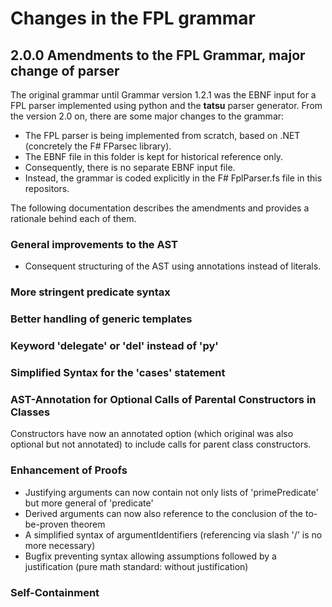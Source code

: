 ﻿# Changes in the FPL grammar
## 2.0.0 Amendments to the FPL Grammar, major change of parser   
The original grammar until Grammar version 1.2.1 was the EBNF input for a FPL parser implemented using python and the **tatsu** parser generator.
From the version 2.0 on, there are some major changes to the grammar:
* The FPL parser is being implemented from scratch, based on .NET (concretely the F# FParsec library). 
* The EBNF file in this folder is kept for historical reference only.
* Consequently, there is no separate EBNF input file. 
* Instead, the grammar is coded explicitly in the F# FplParser.fs file in this repositors.

The following documentation describes the amendments and provides a rationale behind each of them.


### General improvements to the AST
* Consequent structuring of the AST using annotations instead of literals.

### More stringent predicate syntax


### Better handling of generic templates

### Keyword 'delegate' or 'del' instead of 'py'

### Simplified Syntax for the 'cases' statement

### AST-Annotation for Optional Calls of Parental Constructors in Classes
Constructors have now an annotated option (which original was also optional but not annotated) to include calls for parent class constructors.

### Enhancement of Proofs
* Justifying arguments can now contain not only lists of 'primePredicate' but more general of 'predicate'
* Derived arguments can now also reference to the conclusion of the to-be-proven theorem
* A simplified syntax of argumentIdentifiers (referencing via slash '/' is no more necessary)
* Bugfix preventing syntax allowing assumptions followed by a justification (pure math standard: without justification)

### Self-Containment 


